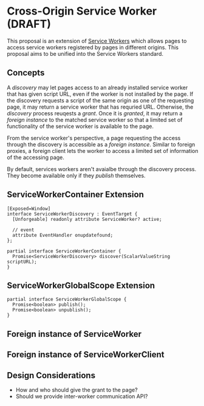 
# Cross-Origin Service Worker (DRAFT)

This proposal is an extension of [Service Workers](http://slightlyoff.github.io/ServiceWorker/spec/service_worker/)
which allows pages to access service workers registered by pages in different origins.
This proposal aims to be unified into the Service Workers standard.

## Concepts

A *discovery* may let pages access to an already installed service worker that has given script URL, even if the worker is not installed by the page.
If the discovery requests a script of the same origin as one of the requesting page, it may return a service worker that has requried URL.
Otherwise, the *discovery* process reuqests a *grant*. Once it is *granted*, it may return a *foreign instance* to the matched service worker
so that a limited set of functionality of the service worker is available to the page.

From the service worker's perspective, a page requesting the access through the discovery is accessible as a *foreign instance*. 
Similar to foreign proxies, a foreign client lets the worker to access a limited set of information of the accessing page.

By default, services workers aren't avaialbe through the discovery process. They become available only if they *publish* themselves.

## ServiceWorkerContainer Extension

```
[Exposed=Window]
interface ServiceWorkerDiscovery : EventTarget {
  [Unforgeable] readonly attribute ServiceWorker? active;

  // event
  attribute EventHandler onupdatefound;
};

partial interface ServiceWorkerContainer {
  Promise<ServiceWorkerDiscovery> discover(ScalarValueString scriptURL);
}
```

## ServiceWorkerGlobalScope Extension

```
partial interface ServiceWorkerGlobalScope {
  Promise<boolean> publish();
  Promise<boolean> unpublish();
}
```

## Foreign instance of ServiceWorker

## Foreign instance of ServiceWorkerClient

## Design Considerations

 * How and who should give the grant to the page?
 * Should we provide inter-worker communication API?
